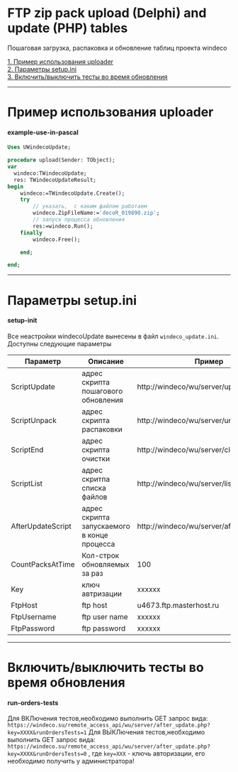 # FTP zip pack upload (Delphi) and update (PHP) tables
Пошаговая загрузка, распаковка и обновление таблиц проекта windeco

[1. Пример использования uploader](#example-use-in-pascal)<br/>
[2. Параметры setup.ini](#setup-ini)<br/>
[3. Включить/выключить тесты во время обновления](#run-orders-tests)<br/>

---
# Пример использования uploader
#### example-use-in-pascal 

```pascal
Uses UWindecoUpdate;

procedure upload(Sender: TObject);
var
  windeco:TWindecoUpdate;
  res: TWindecoUpdateResult;
begin
    windeco:=TWindecoUpdate.Create();
    try
        // указать,  с каким файлом работаем
        windeco.ZipFileName:='decoR_019890.zip';
        // запуск процесса обновления
        res:=windeco.Run();
    finally
        windeco.Free();

    end;

end;
```

---
# Параметры setup.ini
#### setup-init
Все неастройки windecoUpdate вынесены в файл `windeco_update.ini`. Доступны следующие параметры

|Параметр|Описание|Пример|
|----|----|----|
|ScriptUpdate|адрес скрипта пошагового обновления|http://windeco/wu/server/update.php|
|ScriptUnpack|адрес скрипта распаковки|http://windeco/wu/server/unpack.php|
|ScriptEnd|адрес скрипта очистки|http://windeco/wu/server/clear.php|
|ScriptList|адрес скритпа списка файлов|http://windeco/wu/server/list.php|
|AfterUpdateScript|адрес скрипта запускаемого в конце процесса|http://windeco/wu/server/after_update.php|
|CountPacksAtTime|Кол-строк обновляемых за раз|100|
|Key|ключ автризации|xxxxxx|
|FtpHost|ftp host|u4673.ftp.masterhost.ru|
|FtpUsername|ftp user name|xxxxxx|
|FtpPassword|ftp password|xxxxxx|

---
# Включить/выключить тесты во время обновления
#### run-orders-tests
Для ВКЛючения тестов,необходимо выполнить GET запрос вида:
``` https://windeco.su/remote_access_api/wu/server/after_update.php?key=XXXX&runOrdersTests=1 ```
Для ВЫКЛючения тестов,необходимо выполнить GET запрос вида:
``` https://windeco.su/remote_access_api/wu/server/after_update.php?key=XXXX&runOrdersTests=0 ```
, где ``` key=XXX ``` - ключь авторизации, его необходимо получить у администратора! 

